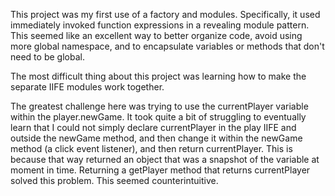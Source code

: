 This project was my first use of a factory and modules. Specifically, it used immediately invoked function expressions in a revealing module pattern. This seemed like an excellent way to better organize code, avoid using more global namespace, and to encapsulate variables or methods that don't need to be global.

The most difficult thing about this project was learning how to make the separate IIFE modules work together.

The greatest challenge here was trying to use the currentPlayer variable within the player.newGame. It took quite a bit of struggling to eventually learn that I could not simply declare currentPlayer in the play IIFE and outside the newGame method, and then change it within the newGame method (a click event listener), and then return currentPlayer. This is because that way returned an object that was a snapshot of the variable at moment in time. Returning a getPlayer method that returns currentPlayer solved this problem. This seemed counterintuitive.

